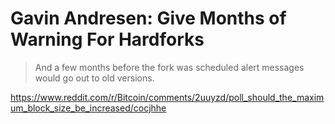 # Gavin Andresen: Give Months of Warning For Hardforks

> And a few months before the fork was scheduled alert messages would go out to old versions. 

https://www.reddit.com/r/Bitcoin/comments/2uuyzd/poll_should_the_maximum_block_size_be_increased/cocjhhe
